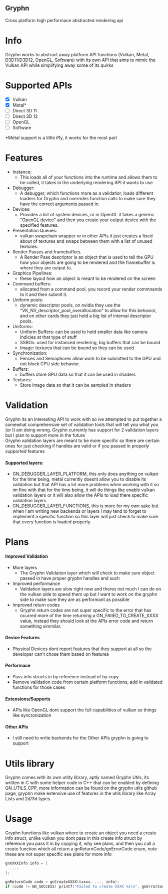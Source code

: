 ## Gryphn
Cross platform high performace abstracted rendering api

# Info
Gryphn works to abstract away platform API functions (Vulkan, Metal, D3D11/D3D12, OpenGL, Software) with its own API that aims to mimic the Vulkan API while simplifying away some of its quirks<br />
# Supported APIs

- [x] Vulkan
- [x] Metal*
- [ ] Direct 3D 11
- [ ] Direct 3D 12
- [ ] OpenGL
- [ ] Software

*Metal support is a little iffy, it works for the most part

# Features
- Instance:
  - This loads all of your functions into the runtime and allows them to be called, it takes in the underlying rendering API it wants to use<br />
- Debugger:
  - A debugger, which functions more as a validatior, loads different loaders for Gryphn and overrides function calls to make sure they have the correct arguments passed in.<br />
- Devices:
  - Provides a list of system devices, or in OpenGL it fakes a generic "OpenGL device" and then you create your output device with the specified features.
- Presentation Queues:
  - vulkan swapchain wrapper or in other APIs it just creates a fixed about of textures and swaps between them with a list of unused textures.<br />
- Render Passes and framebuffers.
  - A Render Pass descriptor is an object that is used to tell the GPU how your objects are going to be rendered and the framebuffer is where they are output to.<br />
- Graphics Pipelines:
  - these layout how an object is meant to be rendered on the screen<br />
- Command buffers:
  - allocated from a command pool, you record your render commnands to it and then submit it. <br />
- Uniform pools:
  - dynamic descriptor pools, on nvidia they use the "VK_NV_descriptor_pool_overallocation" to allow for this behavior, and on other cards they just hold a big list of internal descriptor pools. <br />
- Uniforms:
  - Uniform Buffers: can be used to hold smaller data like camera indicies at that type of stuff <br />
  - SSBOs: used for instanced rendering, big buffers that can be bound <br />
  - Image: textures that can be bound so they can be used <br />
- Synchronization:
  - Fences and Semaphores allow work to be submitted to the GPU and not block CPU side behavior. <br />
- Buffers:
  - buffers store GPU data so that it can be used in shaders <br />
- Textures:
  - Store image data so that it can be sampled in shaders <br />

# Validation
Gryphn its an interesting API to work with so ive attempted to put together a somewhat comprehensive set of validation tools that will tell you what you (or I) am doing wrong. Gryphn currently has support for 2 validation layers but I plan to support more in the future <br />
Gryphn validation layers are meant to be more specific so there are certain ones for just checking if handles are valid or if you passed in properly supported features
#### Supported layers: <br />
- GN_DEBUGGER_LAYER_PLATFORM, this only does anything on vulkan for the time being, metal currently doesnt allow you to disable its validation but that API has a lot more problems when working with it so im fine with that for the time being, it will do things like enable vulkan validation layers or it will also allow the APIs to load there specific validation layers
- GN_DEBUGGER_LAYER_FUNCTIONS, this is more for my own sake but when I am writing new backends or layers I may tend to forget to implement a specific function so this layer will just check to make sure that every function is loaded properly.
# Plans
#### Improved Validation <br />
- More layers
  - The Gryphn Validation layer which will check to make sure object passed in have proper gryphn handles and such
- Improved performance
  - Validation layers are slow right now and theres not much I can do on the vulkan side to speed them up but I want to work on the gryphn side to make sure they are as performant as possible<br />
- Improved return codes
  - Gryphn return codes are not super specific to the error that has ocurred more of the time returning a GN_FAIlED_TO_CREATE_XXXX value, instead they should look at the APIs error code and return something simmilar.
#### Device Features <br />
- Physical Devices dont report features that they support at all so the developer can't chose them based on features<br />
#### Performace
- Pass info structs in by reference instead of by copy
- Remove validation code from certain platform functions, add in validated functions for those cases
#### Extensions/Supports
- APIs like OpenGL dont support the full capabilities of vulkan so things like syncronization
#### Other APIs
- I still need to write backends for the Other APIs gryphn is going to support
# Utils library
Gryphn comes with its own utlity library, aptly named Gryphn Utils, its written in C with some helper code in C++ that can be enabled by defining GN_UTILS_CPP, more information can be found on the gryphn utils github page, gryphn make extensive use of features in the utils library like Array Lists and 2d/3d types.
# Usage
Gryphn functions like vulkan where to create an object you need a create info struct, unlike vulkan you dont pass in this create info struct by reference you pass it in by copying it, why see plans, and then you call a create function which all return a gnReturnCode/gnErrorCode enum, note these are not super specific see plans for more info

```C
gnXXXXInfo info = {
  ....
};

gnReturnCode code = gnCreateXXXX(&xxxx, ..., info);
if (code != GN_SUCCESS) printf("Failed to create XXXX %s\n", gnErrorCodeToCString(code));


```
